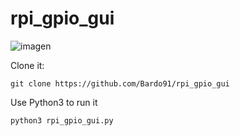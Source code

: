 # rpi_gpio_gui

![imagen](https://user-images.githubusercontent.com/3602335/140614284-6a7d8566-a41b-4a77-a710-7e34052c2f2e.png)


Clone it:

```
git clone https://github.com/Bardo91/rpi_gpio_gui
```

Use Python3 to run it

```
python3 rpi_gpio_gui.py
```
